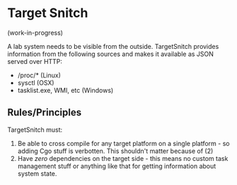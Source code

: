 # Target Snitch

(work-in-progress)

A lab system needs to be visible from the outside. TargetSnitch
provides information from the following sources and makes it available as JSON served over HTTP:

  * /proc/* (Linux)
  * sysctl (OSX)
  * tasklist.exe, WMI, etc (Windows)
  
  
## Rules/Principles

TargetSnitch must:

1.  Be able to cross compile for any target platform on a single platform - so adding Cgo stuff is verbotten. This shouldn't matter because of (2)
2. Have *zero* dependencies on the target side - this means no custom task management stuff or anything like that for getting information about system state.